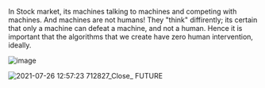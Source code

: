  
In Stock market, its machines talking to machines and competing with machines. And machines are not humans! They "think" diffirently; its certain that only a machine can defeat a machine, and not a human. Hence it is important that the algorithms that we create have zero human intervention, ideally.

![image](https://user-images.githubusercontent.com/45352897/127092736-73bf7eae-2927-45a4-a726-04074b5ee443.png)

![2021-07-26 12:57:23 712827_Close_ FUTURE](https://user-images.githubusercontent.com/45352897/127092812-1c26f1a7-3aa4-484c-a3b6-7c41d69fc2f6.png)
